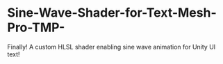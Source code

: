 # Sine-Wave-Shader-for-Text-Mesh-Pro-TMP-
Finally! A custom HLSL shader enabling sine wave animation for Unity UI text!
